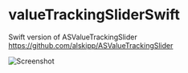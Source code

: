 # valueTrackingSliderSwift
Swift version of ASValueTrackingSlider https://github.com/alskipp/ASValueTrackingSlider

![Screenshot](http://alskipp.github.io/ASValueTrackingSlider/img/screenshot1.gif)
